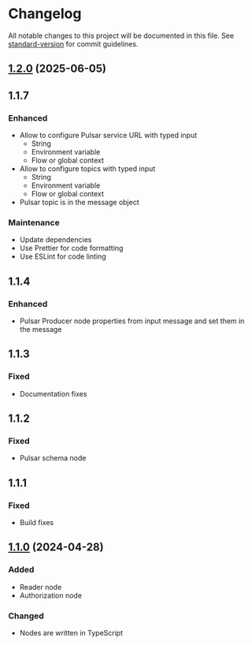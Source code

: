 # Changelog

All notable changes to this project will be documented in this file. See [standard-version](https://github.com/conventional-changelog/standard-version) for commit guidelines.

## [1.2.0](https://github.com/ng-galien/node-red-pulsar/compare/v1.1.0...v1.2.0) (2025-06-05)

## 1.1.7

### Enhanced

- Allow to configure Pulsar service URL with typed input
  - String
  - Environment variable
  - Flow or global context
- Allow to configure topics with typed input
  - String
  - Environment variable
  - Flow or global context
- Pulsar topic is in the message object

### Maintenance

- Update dependencies
- Use Prettier for code formatting
- Use ESLint for code linting

## 1.1.4

### Enhanced

- Pulsar Producer node properties from input message and set them in the message

## 1.1.3

### Fixed

- Documentation fixes

## 1.1.2

### Fixed

- Pulsar schema node

## 1.1.1

### Fixed

- Build fixes

## [1.1.0](https://github.com/ng-galien/node-red-contrib-pulsar/compare/v1.0.2...v1.1.0) (2024-04-28)

### Added

- Reader node
- Authorization node

### Changed

- Nodes are written in TypeScript

